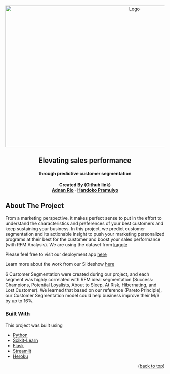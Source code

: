 <!-- Improved compatibility of back to top link: See: https://github.com/othneildrew/Best-README-Template/pull/73 -->
<a name="readme-top"></a>
<!--
*** Thanks for checking out the Best-README-Template. If you have a suggestion
*** that would make this better, please fork the repo and create a pull request
*** or simply open an issue with the tag "enhancement".
*** Don't forget to give the project a star!
*** Thanks again! Now go create something AMAZING! :D
-->

<!-- PROJECT SHIELDS -->
<!--
*** I'm using markdown "reference style" links for readability.
*** Reference links are enclosed in brackets [ ] instead of parentheses ( ).
*** See the bottom of this document for the declaration of the reference variables
*** for contributors-url, forks-url, etc. This is an optional, concise syntax you may use.
*** https://www.markdownguide.org/basic-syntax/#reference-style-links
-->


<!-- PROJECT LOGO -->
<br />
<div align="center">
  <a>
    <img src="https://customer-segmentation-uk.herokuapp.com:443/media/cee1839f9b0e462cb7913196af8ea3073655279be136a018fc98c7f2.png" alt="Logo" width="800" height="450">
  </a>

  <h2 align="center">Elevating sales performance</h2>
  <h4 align="center">through predictive customer segmentation</h4>

  <p align="center">
    <strong>Created By (Github link)</strong>
    <br />
</a>
    <a href="https://github.com/denanrioaditya"><strong>Adnan Rio</strong></a>
    ·
    <a href="https://github.com/handokopramulyo"><strong>Handoko Pramulyo</strong></a>
  </p>
</div>


<!-- ABOUT THE PROJECT -->
## About The Project


From a marketing perspective, it makes perfect sense to put in the effort to understand the characteristics and preferences of your best customers and keep sustaining your business. In this project, we predict customer segmentation and its actionable insight to push your marketing personalized programs at their best for the customer and boost your sales performance (with RFM Analysis). We are using the dataset from [kaggle](https://www.kaggle.com/datasets/mashlyn/online-retail-ii-uci?select=online_retail_II.csv)

Please feel free to visit our deployment app [here](https://customer-segmentation-uk.herokuapp.com)

Learn more about the work from our Slideshow [here](https://drive.google.com/file/d/1sasDO0gU-1r9UBoD21C7sVkNZnw9wAPY/view?usp=sharing)

6 Customer Segmentation were created during our project, and each segment was highly correlated with RFM ideal segmentation (Success: Champions, Potential Loyalists, About to Sleep, At Risk, Hibernating, and Lost Customer). We learned that based on our reference (Pareto Principle), our Customer Segmentation model could help business improve their M/S by up to 16%.

### Built With

This project was built using 

* [Python](https://www.python.org/)
* [Scikit-Learn](https://scikit-learn.org/stable/)
* [Flask](https://flask.palletsprojects.com/en/2.2.x/)
* [Streamlit](https://streamlit.io/)
* [Heroku](ttps://www.heroku.com/)

<!-- ## Thanks to

* [wildoctopus](https://github.com/wildoctopus) for sharing the Materials

* [Mas Afif](https://github.com/afifai) for the tutorial

* [Danu Purnomo](https://github.com/danupurnomo) as a Mentor -->

<p align="right">(<a href="#readme-top">back to top</a>)</p>